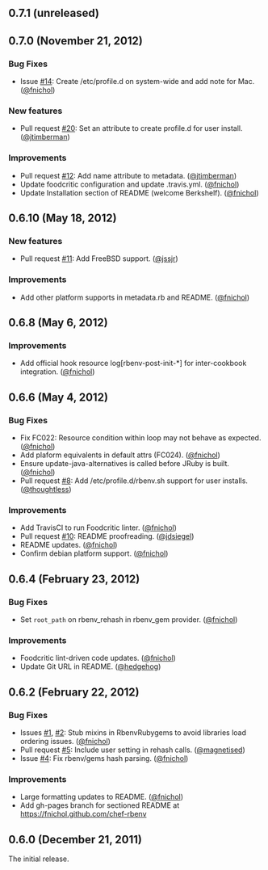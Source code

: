 ## 0.7.1 (unreleased)


## 0.7.0 (November 21, 2012)

### Bug Fixes

* Issue [#14](https://github.com/fnichol/chef-rbenv/pull/14): Create /etc/profile.d on system-wide and add note for Mac. ([@fnichol][])

### New features

* Pull request [#20](https://github.com/fnichol/chef-rbenv/pull/20): Set an attribute to create profile.d for user install. ([@jtimberman][])

### Improvements

* Pull request [#12](https://github.com/fnichol/chef-rbenv/pull/12): Add name attribute to metadata. ([@jtimberman][])
* Update foodcritic configuration and update .travis.yml. ([@fnichol][])
* Update Installation section of README (welcome Berkshelf). ([@fnichol][])


## 0.6.10 (May 18, 2012)

### New features

* Pull request [#11](https://github.com/fnichol/chef-rbenv/pull/11): Add FreeBSD support. ([@jssjr][])

### Improvements

* Add other platform supports in metadata.rb and README. ([@fnichol][])


## 0.6.8 (May 6, 2012)

### Improvements

* Add official hook resource log[rbenv-post-init-\*] for inter-cookbook integration. ([@fnichol][])


## 0.6.6 (May 4, 2012)

### Bug Fixes

* Fix FC022: Resource condition within loop may not behave as expected. ([@fnichol][])
* Add plaform equivalents in default attrs (FC024). ([@fnichol][])
* Ensure update-java-alternatives is called before JRuby is built. ([@fnichol][])
* Pull request [#8](https://github.com/fnichol/chef-rbenv/pull/8): Add /etc/profile.d/rbenv.sh support for user installs. ([@thoughtless][])

### Improvements

* Add TravisCI to run Foodcritic linter. ([@fnichol][])
* Pull request [#10](https://github.com/fnichol/chef-rbenv/pull/10): README proofreading. ([@jdsiegel][])
* README updates. ([@fnichol][])
* Confirm debian platform support. ([@fnichol][])


## 0.6.4 (February 23, 2012)

### Bug Fixes

* Set `root_path` on rbenv\_rehash in rbenv\_gem provider. ([@fnichol][])

### Improvements

* Foodcritic lint-driven code updates. ([@fnichol][])
* Update Git URL in README. ([@hedgehog][])


## 0.6.2 (February 22, 2012)

### Bug Fixes

* Issues [#1](https://github.com/fnichol/chef-rbenv/issues/1), [#2](https://github.com/fnichol/chef-rbenv/issues/2): Stub mixins in RbenvRubygems to avoid libraries load ordering issues. ([@fnichol][])
* Pull request [#5](https://github.com/fnichol/chef-rbenv/pull/5): Include user setting in rehash calls. ([@magnetised][])
* Issue [#4](https://github.com/fnichol/chef-rbenv/issues/4): Fix rbenv/gems hash parsing. ([@fnichol][])

### Improvements

* Large formatting updates to README. ([@fnichol][])
* Add gh-pages branch for sectioned README at https://fnichol.github.com/chef-rbenv


## 0.6.0 (December 21, 2011)

The initial release.

[@fnichol]: https://github.com/fnichol
[@jdsiegel]: https://github.com/jdsiegel
[@jssjr]: https://github.com/jssjr
[@jtimberman]: https://github.com/jtimberman
[@hedgehog]: https://github.com/hedgehog
[@magnetised]: https://github.com/magnetised
[@thoughtless]: https://github.com/thoughtless
